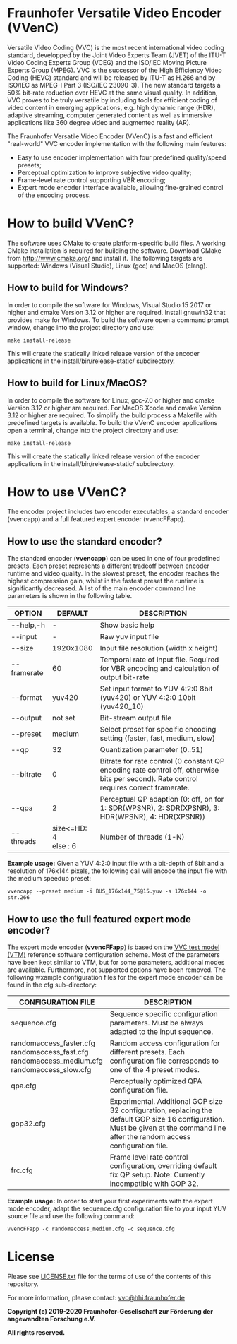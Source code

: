 # Fraunhofer Versatile Video Encoder (VVenC)

Versatile Video Coding (VVC) is the most recent international video coding standard, developped by the Joint Video Experts Team (JVET) of the ITU-T Video Coding Experts Group (VCEG) and the ISO/IEC Moving Picture Experts Group (MPEG). VVC is the successor of the High Efficiency Video Coding (HEVC) standard and will be released by ITU-T as H.266 and by ISO/IEC as MPEG-I Part 3 (ISO/IEC 23090-3). The new standard targets a 50% bit-rate reduction over HEVC at the same visual quality. In addition, VVC proves to be truly versatile by including tools for efficient coding of video content in emerging applications, e.g. high dynamic range (HDR), adaptive streaming, computer generated content as well as immersive applications like 360 degree video and augmented reality (AR).

The Fraunhofer Versatile Video Encoder (VVenC) is a fast and efficient "real-world" VVC encoder implementation with the following main features:
- Easy to use encoder implementation with four predefined quality/speed presets;
- Perceptual optimization to improve subjective video quality;
- Frame-level rate control supporting VBR encoding;
- Expert mode encoder interface available, allowing fine-grained control of the encoding process.


#  How to build VVenC?

The software uses CMake to create platform-specific build files. 
A working CMake installation is required for building the software.
Download CMake from http://www.cmake.org/ and install it. The following targets are supported: Windows (Visual Studio), Linux (gcc) and MacOS (clang).

## How to build for Windows?
In order to compile the software for Windows, Visual Studio 15 2017 or higher and cmake Version 3.12 or higher are required. Install gnuwin32 that provides make for Windows. To build the software open a command prompt window, change into the project directory and use:

    make install-release

This will create the statically linked release version of the encoder applications in the install/bin/release-static/ subdirectory.

## How to build for Linux/MacOS?
In order to compile the software for Linux, gcc-7.0 or higher and cmake Version 3.12 or higher are required. For MacOS Xcode and cmake Version 3.12 or higher are required. To simplify the build process a Makefile with predefined targets is available. To build the VVenC encoder applications open a terminal, change into the project directory and use:

    make install-release

This will create the statically linked release version of the encoder applications in the install/bin/release-static/ subdirectory.


# How to use VVenC?

The encoder project includes two encoder executables, a standard encoder (vvencapp) and a full featured expert encoder (vvencFFapp).

## How to use the standard encoder?
The standard encoder (**vvencapp**) can be used in one of four predefined presets. Each preset represents a different tradeoff between encoder runtime and video quality. In the slowest preset, the encoder reaches the highest compression gain, whilst in the fastest preset the runtime is significantly decreased. A list of the main encoder command line parameters is shown in the following table.

| OPTION            | DEFAULT                          | DESCRIPTION                                                                                        |
|-------------------|----------------------------------|----------------------------------------------------------------------------------------------------|
| --help,-h         | -                                | Show basic help                                                                                    |
| --input <str>     | -                                | Raw yuv input file                                                                                 |
| --size <wxh>      | 1920x1080                        | Input file resolution (width x height)                                                             |
| --framerate <int> | 60                               | Temporal rate of input file. Required for VBR encoding and calculation of output bit-rate          |
| --format <str>    | yuv420                           | Set input format to YUV 4:2:0 8bit (yuv420) or YUV 4:2:0 10bit (yuv420_10)                         |
| --output <str>    | not set                          | Bit-stream output file                                                                             |
| --preset <str>    | medium                           | Select preset for specific encoding setting (faster, fast, medium, slow)                           |
| --qp <int>        | 32                               | Quantization parameter (0..51)                                                                     |
| --bitrate <int>   | 0                                | Bitrate for rate control (0 constant QP encoding rate control off, otherwise bits per second). Rate control requires correct framerate. |
| --qpa <int>       | 2                                | Perceptual QP adaption (0: off, on for 1: SDR(WPSNR), 2: SDR(XPSNR), 3: HDR(WPSNR), 4: HDR(XPSNR)) |
| --threads <int>   | size<=HD: 4 <br> else : 6 | Number of threads (1-N)                                                                            |

**Example usage:** Given a YUV 4:2:0 input file with a bit-depth of 8bit and a resolution of 176x144 pixels, the following call will encode the input file with the medium speedup preset:

    vvencapp --preset medium -i BUS_176x144_75@15.yuv -s 176x144 -o str.266

## How to use the full featured expert mode encoder?
The expert mode encoder (**vvencFFapp**) is based on the [VVC test model (VTM)](https://vcgit.hhi.fraunhofer.de/jvet/VVCSoftware_VTM) reference software configuration scheme. Most of the parameters have been kept similar to VTM, but for some parameters, additional modes are available. Furthermore, not supported options have been removed. The following wxample configuration files for the expert mode encoder can be found in the cfg sub-directory:

| CONFIGURATION FILE                                                                                   | DESCRIPTION                                                                                                                                                                        |
|------------------------------------------------------------------------------------------------------|------------------------------------------------------------------------------------------------------------------------------------------------------------------------------------|
| sequence.cfg                                                                                         | Sequence specific configuration parameters. Must be always adapted to the input sequence.                                                                                           |
| randomaccess_faster.cfg<br>randomaccess_fast.cfg<br>randomaccess_medium.cfg<br>randomaccess_slow.cfg | Random access configuration for different presets. Each configuration file corresponds to one of the 4 preset modes.                                                               |
| qpa.cfg                                                                                              | Perceptually optimized QPA configuration file.                                                                                                                                     |
| gop32.cfg                                                                                            | Experimental. Additional GOP size 32 configuration, replacing the default GOP size 16 configuration. Must be given at the command line after the random access configuration file. |
| frc.cfg                                                                                              | Frame level rate control configuration, overriding default fix QP setup. Note: Currently incompatible with GOP 32.                                                                 |

**Example usage:** In order to start your first experiments with the expert mode encoder, adapt the sequence.cfg configuration file to your input YUV source file and use the following command:

    vvencFFapp -c randomaccess_medium.cfg -c sequence.cfg


# License

Please see [LICENSE.txt](./LICENSE.txt) file for the terms of use of the contents of this repository.

For more information, please contact: vvc@hhi.fraunhofer.de

**Copyright (c) 2019-2020 Fraunhofer-Gesellschaft zur Förderung der angewandten Forschung e.V.**

**All rights reserved.**

